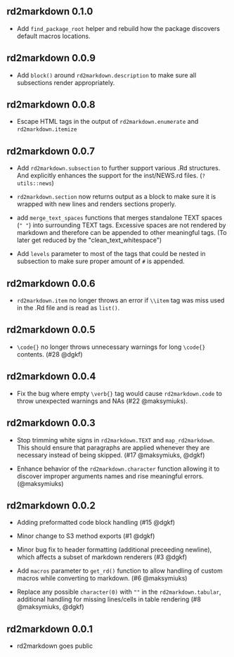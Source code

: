 rd2markdown 0.1.0
-----------------

* Add `find_package_root` helper and rebuild how the package discovers
  default macros locations.
  
rd2markdown 0.0.9
-----------------

* Add `block()` around `rd2markdown.description` to make sure all subsections 
  render appropriately.

rd2markdown 0.0.8
-----------------

* Escape HTML tags in the output of `rd2markdown.enumerate` and `rd2markdown.itemize`
  
rd2markdown 0.0.7
-----------------

* Add `rd2markdown.subsection` to further support various .Rd structures. And 
  explicitly enhances the support for the inst/NEWS.rd files. (`?utils::news`)

* `rd2markdown.section` now returns output as a block to make sure it is 
  wrapped with new lines and renders sections properly.
  
* add `merge_text_spaces` functions that merges standalone TEXT 
  spaces (`" "`) into surrounding TEXT tags. Excessive spaces are not rendered
  by markdown and therefore can be appended to other meaningful tags. (To later
  get reduced by the "clean_text_whitespace")
  
* Add `levels` parameter to most of the tags that could be nested in subsection
  to make sure proper amount of `#` is appended.

rd2markdown 0.0.6
-----------------

* `rd2markdown.item` no longer throws an error if `\\item` tag was miss used in
  the .Rd file and is read as `list()`.

rd2markdown 0.0.5
-----------------

* `\code{}` no longer throws unnecessary warnings for long `\code{}` contents.
  (#28 @dgkf)


rd2markdown 0.0.4
-----------------

* Fix the bug where empty `\verb{}` tag would cause `rd2markdown.code` to throw unexpected 
  warnings and NAs (#22 @maksymiuks).


rd2markdown 0.0.3
-----------------

* Stop trimming white signs in `rd2markdown.TEXT` and `map_rd2markdown`. This
  should ensure that paragraphs are applied whenever they are necessary
  instead of being skipped. (#17 @maksymiuks, @dgkf)

* Enhance behavior of the `rd2markdown.character` function allowing it 
  to discover improper arguments names and rise meaningful errors. (@maksymiuks)

rd2markdown 0.0.2
-----------------

* Adding preformatted code block handling (#15 @dgkf)

* Minor change to S3 method exports (#1 @dgkf)

* Minor bug fix to header formatting (additional preceeding newline), which
  affects a subset of markdown renderers (#3 @dgkf)

* Add `macros` parameter to `get_rd()` function to allow handling of 
  custom macros while converting to markdown. (#6 @maksymiuks)
  
* Replace any possible `character(0)` with `""` in the `rd2markdown.tabular`,
  additional handling for missing lines/cells in table rendering 
  (#8 @maksymiuks, @dgkf)
  
rd2markdown 0.0.1
-----------------

* rd2markdown goes public
